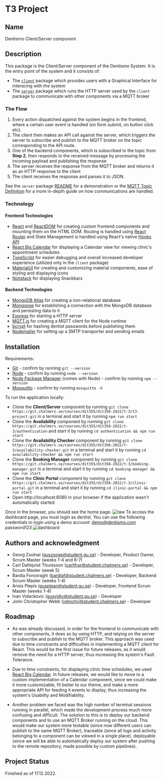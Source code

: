 # T3 Project

## Name

Dentismo Client/Server component

## Description

This package is the Client/Server component of the Dentismo System. It is the entry point of the system and it consists of:

- The [`client`](https://git.chalmers.se/courses/dit355/dit356-2022/t-3/t3-project/-/blob/main/client/README.md) package which provides users with a Graphical Interface for interacing with the system
- The [`server`](https://git.chalmers.se/courses/dit355/dit356-2022/t-3/t3-project/-/blob/main/server/README.md) package which runs the HTTP server used by the `client` package to communicate with other components via a MQTT broker

### The Flow

1. Every action dispatched against the system begins in the frontend, where a certain user event is handled (on form submit, on button click etc).
2. The client then makes an API call against the server, which triggers the server to subscribe and publish to the MQTT broker on the topic corresponding to the API route.
3. One of the backend components, which is subscribed to the topic from **Step 2**, then responds to the received message by processing the incoming payload and publishing the response
4. The server receives the response from the MQTT broker and returns it as an HTTP response to the client
5. The client receives the response and parses it to JSON.

See the `server` package [README](https://git.chalmers.se/courses/dit355/dit356-2022/t-3/t3-project/-/blob/main/server/README.md) for a demonstration or the [MQTT Topic Definition](https://git.chalmers.se/courses/dit355/dit356-2022/t-3/documentation/-/blob/main/MQTT.md) for a more in-depth guide on how communications are handled.

### Technology

#### Frontend Technologies

- [React](https://reactjs.org/docs/react-api.html) and [ReactDOM](https://reactjs.org/docs/react-dom.html) for creating custom frontend components and mounting them on the HTML DOM. Routing is handled using [React Router](https://reactrouter.com/en/main) and State Management is handled using React's native [Hooks API](https://reactjs.org/docs/hooks-reference.html)
- [React Big Calendar](https://www.npmjs.com/package/react-big-calendar) for displaying a Calendar view for viewing clinic's appointment schedules
- [TypeScript](https://www.typescriptlang.org/) for easier debugging and overall increased developer experience (utilized only in the `client` package)
- [MaterialUI](https://mui.com/) for creating and customizing material components, ease of styling and displaying icons
- [Notistack](https://notistack.com/) for displaying Snackbars

#### Backend Technologies

- [MongoDB Atlas](https://www.mongodb.com/atlas/database) for creating a non-relational database
- [Mongoose](https://mongoosejs.com/) for establishing a connection with the MongoDB database and persisting data to it
- [Express](https://expressjs.com/) for starting a HTTP server
- [MQTT.js](https://github.com/mqttjs/MQTT.js) for creating a MQTT client for the Node runtime
- [bcrypt](https://www.npmjs.com/package/bcrypt) for hashing dentist passwords before publishing them
- [Nodemailer](https://nodemailer.com/about/) for setting up a SMTP transporter and sending emails

## Installation

Requirements:

- [Git](https://git-scm.com/book/en/v2/Getting-Started-The-Command-Line) - confirm by running `git --version`
- [Node](https://nodejs.org/en/) - confirm by running `node --version`
- [Node Package Manager](https://www.npmjs.com/) (comes with Node) - confirm by running `npm --version`
- [Mosquitto](https://mosquitto.org/) - confirm by running `mosquitto -h`

To run the application locally:

- Clone the **Client/Server** component by running `git clone https://git.chalmers.se/courses/dit355/dit356-2022/t-3/t3-project.git` in a terminal and start it by running `npm run start`
- Clone the **Availability** component by running `git clone https://git.chalmers.se/courses/dit355/dit356-2022/t-3/authentication` and start it by running `cd authentication && npm run start`
- Clone the **Availability Checker** component by running `git clone https://git.chalmers.se/courses/dit355/dit356-2022/t-3/availability-checker.git` in a terminal and start it by running `cd availability-checker && npm run start`
- Clone the **Booking Manager** component by running `git clone https://git.chalmers.se/courses/dit355/dit356-2022/t-3/booking-manager.git` in a terminal and start it by running `cd booking-manager && npm run start`
- Clone the **Clinic Portal** component by running `git clone https://git.chalmers.se/courses/dit355/dit356-2022/t-3/clinic-portal.git` in a terminal and start it by running `cd clinic-portal && npm run start`
- Open http://localhost:8080 in your browser if the application wasn't automatically started

Once in the browser, you should see the home page.
![taw](https://i.imgur.com/3imbo4G.png) To access the dashboard page, you must login as dentist. You can use the following credentials to login using a demo account: demo@dentismo.com password123
![dashboard](https://cdn.discordapp.com/attachments/1049048076591046836/1052223287113044009/Screenshot_2022-12-13_at_14.59.35.png)

## Authors and acknowledgment

- Georg Zsolnai (guszsoge@student.gu.se) - Developer, Product Owner, Scrum Master (weeks 1-4 and 6-7)
- Carl Dahlqvist Thuresson (carlthur@student.chalmers.se) - Developer, Scrum Master (week 5)
- Bardia Forooraghi (bardiaf@student.chalmers.se) - Developer, Backend Scrum Master (weeks 1-4)
- Ansis Plepis (gusplean@student.gu.se) - Developer, Frontend Scrum Master (weeks 1-4)
- Ivan Vidackovic (gusvidiv@student.gu.se) - Developer
- John Christopher Webb (johnchri@student.chalmers.se) - Developer

## Roadmap

- As was already discussed, in order for the frontend to communicate with other components, it does so by using HTTP, and relying on the server to subscribe and publish to the MQTT broker. This approach was used due to time constraints and difficulties in implementing a MQTT client for React. This would be the first issue for future releases, as it would remove the need for a HTTP server, thus increasing the system's Fault Tolerance.

- Due to time constraints, for displaying clinic time schedules, we used [React Big Calendar](https://github.com/jquense/react-big-calendar). In future releases, we would like to move to a custom implementation of a Calendar component, since we could make it more customizable, fit better to our theme, and make a more appropriate API for feeding it events to display, thus increasing the system's Usability and Modifiability.

- Another problem we faced was the high number of terminal sessions running in parallel, which made the development process much more confusing and difficult. The solution to this is to deploy our backend components and to use an MQTT Broker running on the cloud. This would make our system more testable (since now different users can publish to the same MQTT Broker), traceable (since all logs and activity belonging to a component can be viewed in a single place), deployable (since we will be able to automatically deploy our system after pushing to the remote repository, made possible by custom pipelines).

## Project Status

Finished as of 17.12.2022.
